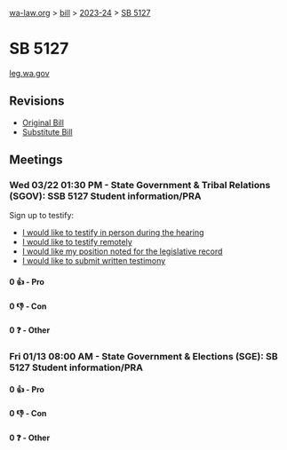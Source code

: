 [wa-law.org](/) > [bill](/bill/) > [2023-24](/bill/2023-24/) > [SB 5127](/bill/2023-24/sb/5127/)

# SB 5127
[leg.wa.gov](https://app.leg.wa.gov/billsummary?BillNumber=5127&Year=2023&Initiative=false)

## Revisions
* [Original Bill](1/)
* [Substitute Bill](S/)

## Meetings
### Wed 03/22 01:30 PM - State Government & Tribal Relations (SGOV): SSB 5127 Student information/PRA
Sign up to testify:
* [I would like to testify in person during the hearing](https://app.leg.wa.gov/csi/Testifier/Add?chamber=House&mId=31109&aId=153868&caId=22399&tId=1)
* [I would like to testify remotely](https://app.leg.wa.gov/csi/Testifier/Add?chamber=House&mId=31109&aId=153868&caId=22399&tId=2)
* [I would like my position noted for the legislative record](https://app.leg.wa.gov/csi/Testifier/Add?chamber=House&mId=31109&aId=153868&caId=22399&tId=3)
* [I would like to submit written testimony](https://app.leg.wa.gov/csi/Testifier/Add?chamber=House&mId=31109&aId=153868&caId=22399&tId=4)

#### 0 👍 - Pro

#### 0 👎 - Con

#### 0 ❓ - Other

### Fri 01/13 08:00 AM - State Government & Elections (SGE): SB 5127 Student information/PRA
#### 0 👍 - Pro

#### 0 👎 - Con

#### 0 ❓ - Other
